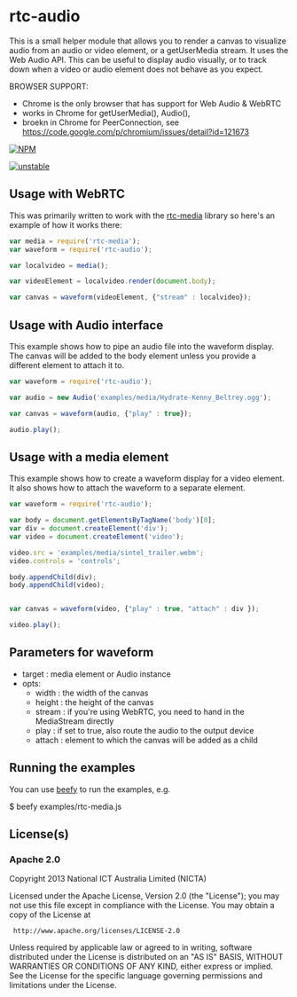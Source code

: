 # rtc-audio

This is a small helper module that allows you to render a canvas
to visualize audio from an audio or video element, or a getUserMedia
stream. It uses the Web Audio API. This can be useful to display
audio visually, or to track down when a video or audio element does
not behave as you expect.

BROWSER SUPPORT:
* Chrome is the only browser that has support for Web Audio & WebRTC
* works in Chrome for getUserMedia(), Audio(), <audio> and <video>
* broekn in Chrome for PeerConnection, see https://code.google.com/p/chromium/issues/detail?id=121673



[![NPM](https://nodei.co/npm/rtc-audio.png)](https://nodei.co/npm/rtc-audio/)

[![unstable](http://hughsk.github.io/stability-badges/dist/unstable.svg)](http://github.com/hughsk/stability-badges)

## Usage with WebRTC

This was primarily written to work with the
[rtc-media](https://github.com/rtc-io/rtc-media) library so here's an
example of how it works there:

```js
var media = require('rtc-media');
var waveform = require('rtc-audio');

var localvideo = media();

var videoElement = localvideo.render(document.body);

var canvas = waveform(videoElement, {"stream" : localvideo});
```


## Usage with Audio interface

This example shows how to pipe an audio file into the waveform display.
The canvas will be added to the body element unless you provide a different
element to attach it to.

```js
var waveform = require('rtc-audio');

var audio = new Audio('examples/media/Hydrate-Kenny_Beltrey.ogg');

var canvas = waveform(audio, {"play" : true});

audio.play();

```


## Usage with a media element

This example shows how to create a waveform display for a video element.
It also shows how to attach the waveform to a separate element.

```js
var waveform = require('rtc-audio');

var body = document.getElementsByTagName('body')[0];
var div = document.createElement('div');
var video = document.createElement('video');

video.src = 'examples/media/sintel_trailer.webm';
video.controls = 'controls';

body.appendChild(div);
body.appendChild(video);


var canvas = waveform(video, {"play" : true, "attach" : div });

video.play();
```


## Parameters for waveform

* target : media element or Audio instance 
* opts:
  * width : the width of the canvas
  * height : the height of the canvas
  * stream : if you're using WebRTC, you need to hand in the MediaStream directly
  * play : if set to true, also route the audio to the output device
  * attach : element to which the canvas will be added as a child

## Running the examples

You can use [beefy](http://didact.us/beefy/) to run the examples, e.g.

$ beefy examples/rtc-media.js

## License(s)

### Apache 2.0

Copyright 2013 National ICT Australia Limited (NICTA)

   Licensed under the Apache License, Version 2.0 (the "License");
   you may not use this file except in compliance with the License.
   You may obtain a copy of the License at

     http://www.apache.org/licenses/LICENSE-2.0

   Unless required by applicable law or agreed to in writing, software
   distributed under the License is distributed on an "AS IS" BASIS,
   WITHOUT WARRANTIES OR CONDITIONS OF ANY KIND, either express or implied.
   See the License for the specific language governing permissions and
   limitations under the License.

